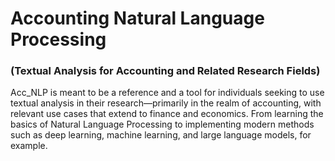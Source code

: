 # Accounting Natural Language Processing
### (Textual Analysis for Accounting and Related Research Fields)

Acc_NLP is meant to be a reference and a tool for individuals seeking to use textual analysis in their research—primarily in the realm of accounting, with relevant use cases that extend to finance and economics. From learning the basics of Natural Language Processing to implementing modern methods such as deep learning, machine learning, and large language models, for example. 

```{tableofcontents}
```

